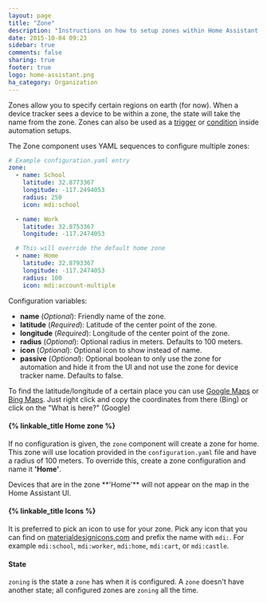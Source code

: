 ```yaml
---
layout: page
title: "Zone"
description: "Instructions on how to setup zones within Home Assistant."
date: 2015-10-04 09:23
sidebar: true
comments: false
sharing: true
footer: true
logo: home-assistant.png
ha_category: Organization
---
```


Zones allow you to specify certain regions on earth (for now). When a device tracker sees a device to be within a zone, the state will take the name from the zone. Zones can also be used as a [trigger](/getting-started/automation-trigger/#zone-trigger) or [condition](/getting-started/automation-condition/#zone-condition) inside automation setups.

The Zone component uses YAML sequences to configure multiple zones:

```yaml
# Example configuration.yaml entry
zone:
  - name: School
    latitude: 32.8773367
    longitude: -117.2494053
    radius: 250
    icon: mdi:school

  - name: Work
    latitude: 32.8753367
    longitude: -117.2474053

  # This will override the default home zone
  - name: Home
    latitude: 32.8793367
    longitude: -117.2474053
    radius: 100
    icon: mdi:account-multiple
```

Configuration variables:

- **name** (*Optional*): Friendly name of the zone.
- **latitude** (*Required*): Latitude of the center point of the zone.
- **longitude** (*Required*): Longitude of the center point of the zone.
- **radius** (*Optional*): Optional radius in meters. Defaults to 100 meters.
- **icon** (*Optional*): Optional icon to show instead of name.
- **passive** (*Optional*): Optional boolean to only use the zone for automation and hide it from the UI and not use the zone for device tracker name. Defaults to false.

To find the latitude/longitude of a certain place you can use [Google Maps](https://www.google.com/maps/) or [Bing Maps](https://www.bing.com/maps). Just right click and copy the coordinates from there (Bing) or click on the "What is here?" (Google)

#### {% linkable_title Home zone %}

If no configuration is given, the `zone` component will create a zone for home. This zone will use location provided in the `configuration.yaml` file and have a radius of 100 meters. To override this, create a zone configuration and name it **'Home'**.

<p class='note'>
Devices that are in the zone **'Home'** will not appear on the map in the Home Assistant UI.
</p>

#### {% linkable_title Icons %}

It is preferred to pick an icon to use for your zone. Pick any icon that you can find on [materialdesignicons.com](https://materialdesignicons.com/) and prefix the name with `mdi:`. For example `mdi:school`, `mdi:worker`, `mdi:home`, `mdi:cart`, or `mdi:castle`.

#### State

`zoning` is the state a `zone` has when it is configured. A `zone` doesn't have another state; all configured zones are `zoning` all the time.
